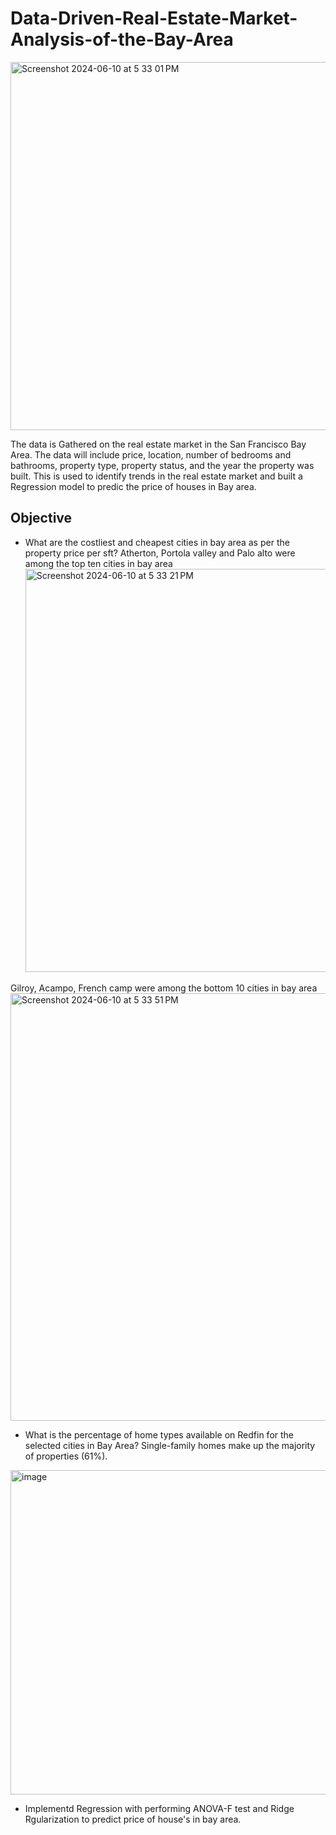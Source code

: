# Data-Driven-Real-Estate-Market-Analysis-of-the-Bay-Area

<img width="589" alt="Screenshot 2024-06-10 at 5 33 01 PM" src="https://github.com/venkatesh-vuyyala/Data-Driven-Real-Estate-Market-Analysis-of-the-Bay-Area/assets/126367292/af8a161b-b965-4162-beff-61b62131c33a">

The data is Gathered on the real estate market in the San Francisco Bay Area. The data will include price, location, number of bedrooms and bathrooms, property type, property status, and the year the property was built. This is used to identify trends in the real estate market and built a Regression model to predic the price of houses in Bay area.

## Objective
- What are the costliest and cheapest cities in bay area as per the property price per sft?
Atherton, Portola valley and Palo alto were among the top ten cities in bay area<img width="645" alt="Screenshot 2024-06-10 at 5 33 21 PM" src="https://github.com/venkatesh-vuyyala/Data-Driven-Real-Estate-Market-Analysis-of-the-Bay-Area/assets/126367292/b2da4e92-136c-41f7-bac2-7b31e2acecf0">


Gilroy, Acampo, French camp were among the bottom 10 cities in bay area<img width="684" alt="Screenshot 2024-06-10 at 5 33 51 PM" src="https://github.com/venkatesh-vuyyala/Data-Driven-Real-Estate-Market-Analysis-of-the-Bay-Area/assets/126367292/5c9d6253-6703-4f9b-84e1-d968155b1e7a">



- What is the percentage of home types available on Redfin for the selected cities in Bay Area?
Single-family homes make up the majority of properties (61%).
<img width="519" alt="image" src="https://github.com/venkatesh-vuyyala/Data-Driven-Real-Estate-Market-Analysis-of-the-Bay-Area/assets/126367292/834df225-c9a6-4840-8471-ae6fb9055b7b">

- Implementd Regression with performing ANOVA-F test and Ridge Rgularization to predict price of house's in bay area.

